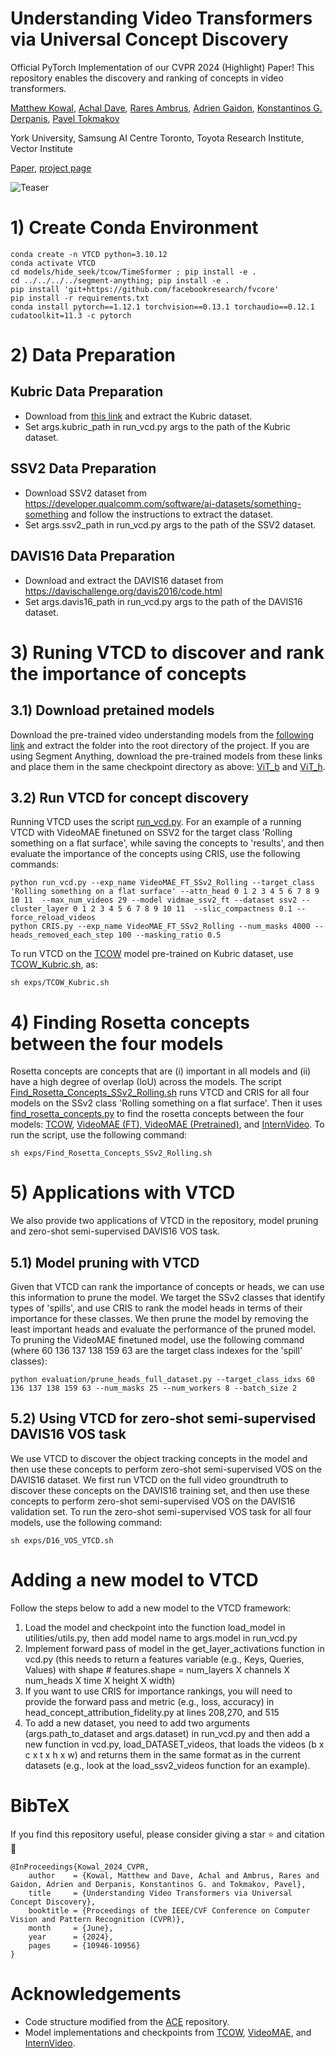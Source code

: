 # Understanding Video Transformers via Universal Concept Discovery
Official PyTorch Implementation of our CVPR 2024 (Highlight) Paper! This repository enables the discovery and ranking 
of concepts in video transformers.

[Matthew Kowal](https://mkowal2.github.io/),
[Achal Dave](https://www.achaldave.com/),
[Rares Ambrus](https://www.tri.global/about-us/dr-rares-ambrus),
[Adrien Gaidon](https://adriengaidon.com/),
[Konstantinos G. Derpanis](https://csprofkgd.github.io/),
[Pavel Tokmakov](https://pvtokmakov.github.io/home/)

York University, Samsung AI Centre Toronto, Toyota Research Institute, Vector Institute


[Paper](https://arxiv.org/abs/2401.10831), [project page](https://yorkucvil.github.io/VTCD/)

![Teaser](Teaser.png)

# 1) Create Conda Environment
```
conda create -n VTCD python=3.10.12
conda activate VTCD
cd models/hide_seek/tcow/TimeSformer ; pip install -e .
cd ../../../../segment-anything; pip install -e .
pip install 'git+https://github.com/facebookresearch/fvcore'
pip install -r requirements.txt
conda install pytorch==1.12.1 torchvision==0.13.1 torchaudio==0.12.1 cudatoolkit=11.3 -c pytorch
```

# 2) Data Preparation
## Kubric Data Preparation
- Download from [this link](https://tri-ml-public.s3.amazonaws.com/datasets/tcow/val_3600_3799.zip) and extract the Kubric dataset. 
- Set args.kubric_path in run_vcd.py args to the path of the Kubric dataset.

## SSV2 Data Preparation
- Download SSV2 dataset from https://developer.qualcomm.com/software/ai-datasets/something-something and follow the instructions to extract the dataset.
- Set args.ssv2_path in run_vcd.py args to the path of the SSV2 dataset.

## DAVIS16 Data Preparation
- Download and extract the DAVIS16 dataset from https://davischallenge.org/davis2016/code.html
- Set args.davis16_path in run_vcd.py args to the path of the DAVIS16 dataset.

# 3) Runing VTCD to discover and rank the importance of concepts

## 3.1) Download pretained models
Download the pre-trained video understanding models from the 
[following link](https://drive.google.com/drive/folders/1SGfDjA35BhxsJ8k-HwElzWn2YVSCoIot?usp=sharing) and extract 
the folder into the root directory of the project. If you are using Segment Anything, download the pre-trained models from
these links and place them in the same checkpoint directory as above: 
[ViT_b](https://dl.fbaipublicfiles.com/segment_anything/sam_vit_b_01ec64.pth) and [ViT_h](https://dl.fbaipublicfiles.com/segment_anything/sam_vit_h_4b8939.pth).


## 3.2) Run VTCD for concept discovery
Running VTCD uses the script [run_vcd.py](run_vcd.py). For an example of a running VTCD with VideoMAE finetuned on SSV2
for the target class 'Rolling something on a flat surface', while saving the concepts to 'results', and then evaluate the importance
of the concepts using CRIS, use the following commands:
```
python run_vcd.py --exp_name VideoMAE_FT_SSv2_Rolling --target_class 'Rolling something on a flat surface' --attn_head 0 1 2 3 4 5 6 7 8 9 10 11  --max_num_videos 29 --model vidmae_ssv2_ft --dataset ssv2 --cluster_layer 0 1 2 3 4 5 6 7 8 9 10 11  --slic_compactness 0.1 --force_reload_videos
python CRIS.py --exp_name VideoMAE_FT_SSv2_Rolling --num_masks 4000 --heads_removed_each_step 100 --masking_ratio 0.5
```

To run VTCD on the [TCOW](https://tcow.cs.columbia.edu/) model pre-trained on Kubric dataset, 
use [TCOW_Kubric.sh](exps%2FTCOW_Kubric.sh), as:
```
sh exps/TCOW_Kubric.sh
```

# 4) Finding Rosetta concepts between the four models
Rosetta concepts are concepts that are (i) important in all models and (ii) have a high degree of overlap (IoU) across 
the models. The script [Find_Rosetta_Concepts_SSv2_Rolling.sh](exps%2FFind_Rosetta_Concepts_SSv2_Rolling.sh) runs VTCD and CRIS for
all four models on the SSv2 class 'Rolling something on a flat surface'. Then it uses 
[find_rosetta_concepts.py](find_rosetta_concepts.py) to find the rosetta concepts between the four models: [TCOW](https://tcow.cs.columbia.edu/), 
[VideoMAE (FT), VideoMAE (Pretrained)](https://github.com/MCG-NJU/VideoMAE), and 
[InternVideo](https://github.com/OpenGVLab/InternVideo). To run the script, use the following command:
```
sh exps/Find_Rosetta_Concepts_SSv2_Rolling.sh
```

# 5) Applications with VTCD
We also provide two applications of VTCD in the repository, model pruning and zero-shot semi-supervised DAVIS16 VOS task.
## 5.1) Model pruning with VTCD
Given that VTCD can rank the importance of concepts or heads, we can use this information to prune the model. We target
the SSv2 classes that identify types of 'spills', and use CRIS to rank the model heads in terms of their importance for
these classes. We then prune the model by removing the least important heads and evaluate the performance of the pruned 
model. To pruning the VideoMAE finetuned model, use the following command (where 60 136 137 138 159 63 are the target
class indexes for the 'spill' classes):
```
python evaluation/prune_heads_full_dataset.py --target_class_idxs 60 136 137 138 159 63 --num_masks 25 --num_workers 8 --batch_size 2
```

## 5.2) Using VTCD for zero-shot semi-supervised DAVIS16 VOS task
We use VTCD to discover the object tracking concepts in the model and then use these concepts to perform zero-shot 
semi-supervised VOS on the DAVIS16 dataset. We first run VTCD on the full video groundtruth to discover these 
concepts on the DAVIS16 training set, and then use these concepts to perform zero-shot semi-supervised VOS on the 
DAVIS16 validation set. To run the zero-shot semi-supervised VOS task for all four models, use the following command:
```
sh exps/D16_VOS_VTCD.sh
```


# Adding a new model to VTCD
Follow the steps below to add a new model to the VTCD framework:
1) Load the model and checkpoint into the function load_model in utilities/utils.py, then add model name to args.model in run_vcd.py
2) Implement forward pass of model in the get_layer_activations function in vcd.py (this needs to return a features variable (e.g., Keys, Queries, Values) with shape # features.shape = num_layers X channels X num_heads X time X height X width)
3) If you want to use CRIS for importance rankings, you will need to provide the forward pass and metric (e.g., loss, accuracy) in head_concept_attribution_fidelity.py at lines 208,270, and 515
4) To add a new dataset, you need to add two arguments (args.path_to_dataset and args.dataset) in run_vcd.py and then add a new function in vcd.py, load_DATASET_videos, that loads the videos (b x c x t x h x w) and returns them in the same format as in the current datasets (e.g., look at the load_ssv2_videos function for an example). 

# BibTeX
If you find this repository useful, please consider giving a star :star: and citation :t-rex:
```
@InProceedings{Kowal_2024_CVPR,
    author    = {Kowal, Matthew and Dave, Achal and Ambrus, Rares and Gaidon, Adrien and Derpanis, Konstantinos G. and Tokmakov, Pavel},
    title     = {Understanding Video Transformers via Universal Concept Discovery},
    booktitle = {Proceedings of the IEEE/CVF Conference on Computer Vision and Pattern Recognition (CVPR)},
    month     = {June},
    year      = {2024},
    pages     = {10946-10956}
}
```

# Acknowledgements
- Code structure modified from the [ACE](https://github.com/amiratag/ACE) repository.
- Model implementations and checkpoints from [TCOW](https://tcow.cs.columbia.edu/), 
[VideoMAE](https://github.com/MCG-NJU/VideoMAE), and [InternVideo](https://github.com/OpenGVLab/InternVideo).
